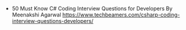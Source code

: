 - 50 Must Know C# Coding Interview Questions for Developers By Meenakshi Agarwal
https://www.techbeamers.com/csharp-coding-interview-questions-developers/